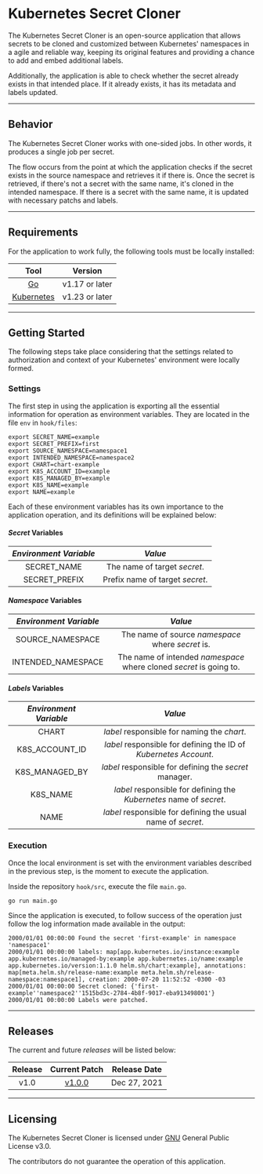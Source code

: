 # Kubernetes Secret Cloner 

The Kubernetes Secret Cloner is an open-source application that allows secrets to be 
cloned and customized between Kubernetes' namespaces in a agile and reliable way, keeping
its original features and providing a chance to add and embed additional labels.

Additionally, the application is able to check whether the secret already exists in that
intended place. If it already exists, it has its metadata and labels updated.

---

## Behavior

The Kubernetes Secret Cloner works with one-sided jobs. In other words, it produces
a single job per secret.

The flow occurs from the point at which the application checks if the secret exists in the
source namespace and retrieves it if there is. Once the secret is retrieved, if there's not a secret
with the same name, it's cloned in the intended namespace. If there is a secret with the same name, it is
updated with necessary patchs and labels.

---

## Requirements

For the application to work fully, the following tools must be locally installed:

|    Tool    |      Version    |
|:----------:|:---------------:|
|   [Go]     |  v1.17 or later |
|[Kubernetes]|  v1.23 or later |

[Go]: https://github.com/golang/go
[Kubernetes]: https://github.com/kubernetes/kubernetes

---

## Getting Started

The following steps take place considering that the settings related to authorization and context of
your Kubernetes' environment were locally formed.

### Settings

The first step in using the application is exporting all the essential information for operation 
as environment variables. They are located in the file `env` in `hook/files`:

```
export SECRET_NAME=example
export SECRET_PREFIX=first
export SOURCE_NAMESPACE=namespace1
export INTENDED_NAMESPACE=namespace2
export CHART=chart-example
export K8S_ACCOUNT_ID=example
export K8S_MANAGED_BY=example
export K8S_NAME=example
export NAME=example
```

Each of these environment variables has its own importance to the application operation, and its definitions
will be explained below:

#### *Secret* Variables

| *Environment Variable* |            *Value*                 |
|:----------------------:|:----------------------------------:|
|   SECRET_NAME          |  The name of target *secret*.      |
|   SECRET_PREFIX        |  Prefix name of target *secret*.   |

#### *Namespace* Variables

| *Environment Variable* |            *Value*                 |
|:----------------------:|:----------------------------------:|
|  SOURCE_NAMESPACE      |  The name of source *namespace* where *secret* is.                    |
|  INTENDED_NAMESPACE    |  The name of intended *namespace* where cloned *secret* is going to.  |

#### *Labels* Variables

| *Environment Variable* |                             *Value*                                  |
|:----------------------:|:--------------------------------------------------------------------:|
|   CHART                |  *label* responsible for naming the *chart*.                         |
|   K8S_ACCOUNT_ID       |  *label* responsible for defining the ID of *Kubernetes Account*.    |
|   K8S_MANAGED_BY       |  *label* responsible for defining the *secret* manager.              |
|   K8S_NAME             |  *label* responsible for defining the *Kubernetes* name of *secret*. |
|   NAME                 |  *label* responsible for defining the usual name of *secret*.        |

### Execution

Once the local environment is set with the environment variables described in the previous step, is the 
moment to execute the application.

Inside the repository `hook/src`, execute the file `main.go`.

```
go run main.go
```

Since the application is executed, to follow success of the operation just follow the log information
made available in the output:

```
2000/01/01 00:00:00 Found the secret 'first-example' in namespace 'namespace1'
2000/01/01 00:00:00 labels: map[app.kubernetes.io/instance:example app.kubernetes.io/managed-by:example app.kubernetes.io/name:example app.kubernetes.io/version:1.1.0 helm.sh/chart:example], annotations: map[meta.helm.sh/release-name:example meta.helm.sh/release-namespace:namespace1], creation: 2000-07-20 11:52:52 -0300 -03
2000/01/01 00:00:00 Secret cloned: {'first-example''namespace2''1515bd3c-2784-4b8f-9017-eba913498001'}
2000/01/01 00:00:00 Labels were patched.
```

---

## Releases

The current and future *releases* will be listed below: 

| Release |  Current Patch  | Release Date |
|:-------:|:---------------:|:------------:|
|   v1.0  |     [v1.0.0]    | Dec 27, 2021 |

[v1.0.0]: https://github.com/matheus-cal/k8s-secret-cloner/releases/tag/1.0.0

---

## Licensing

The Kubernetes Secret Cloner is licensed under [GNU] General Public License v3.0.

The contributors do not guarantee the operation of this application.

[GNU]: https://github.com/matheus-cal/k8s-secret-cloner/blob/main/LICENSE
